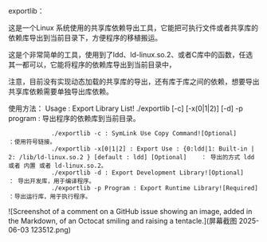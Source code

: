 exportlib：

  这是一个Linux 系统使用的共享库依赖导出工具，它能把可执行文件或者共享库的依赖库导出到当前目录下，方便程序的移植搬运。

  这是个非常简单的工具，使用到了ldd、ld-linux.so.2、或者C库中的函数，任选其一都可以，它能将程序的依赖库导出到当前目录中，
  
  注意，目前没有实现动态加载的共享库的导出，还有库于库之间的依赖，想要导出共享库依赖需要单独导出库依赖。

使用方法：
  Usage :
           Export Library List!
                ./exportlib [-c] [-x(0|1|2)] [-d] -p program             : 导出程序的依赖库到当前目录。

                ./exportlib -c : SymLink Use Copy Command![Optional]      ：使用符号链接。
                ./exportlib -x[0|1|2] : Export Use : {0:ldd|1: Built-in | 2: /lib/ld-linux.so.2 } [default : ldd] [Optional]    ： 导出的方式 ldd 或者 内置 或者 ld-linux.so.2。
                ./exportlib -d : Export Development Library![Optional]     ： 导出开发库，用于编译程序。
                ./exportlib -p Program : Export Runtime Library![Required]  ：导出运行库，用于执行程序。

![Screenshot of a comment on a GitHub issue showing an image, added in the Markdown, of an Octocat smiling and raising a tentacle.](屏幕截图 2025-06-03 123512.png)
